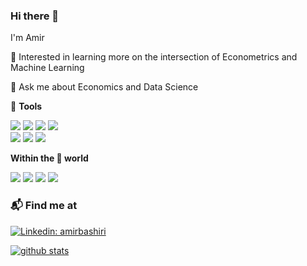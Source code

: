 ### Hi there 👋

I'm Amir

🌱 Interested in learning more on the intersection of Econometrics and Machine Learning

💬 Ask me about Economics and Data Science


🙇 **Tools**

![](https://img.shields.io/badge/Python-informational?style=plastic&logo=Python&logoColor=white&color=blue)
![](https://img.shields.io/badge/R-informational?style=plastic&logo=R&logoColor=white&color=darkblue)
![](https://img.shields.io/badge/SQL-informational?style=plastic&logo=postgresql&logoColor=white&color=teal)
![](https://img.shields.io/badge/Tableau-informational?style=plastic&logo=Tableau&logoColor=white&color=red)\
![](https://img.shields.io/badge/anaconda-informational?style=plastic&logo=anaconda&logoColor=white&color=44A833)
![](https://img.shields.io/badge/jupyter-informational?style=plastic&logo=jupyter&logoColor=white&color=F37626)
![](https://img.shields.io/badge/VSCode-informational?style=plastic&logo=visualstudiocode&logoColor=white&color=007ACC)



**Within the :snake: world**

![](https://img.shields.io/badge/Pandas-informational?style=flat&logo=pandas&logoColor=white&color=150458)
![](https://img.shields.io/badge/ScikitLearn-informational?style=flat&logo=scikit-learn&logoColor=white&color=red)
![](https://img.shields.io/badge/NumPy-informational?style=flat&logo=numpy&logoColor=white&color=013243)
![](https://img.shields.io/badge/SciPy-informational?style=flat&logo=scipy&logoColor=white&color=8CAAE6)


### 📬 Find me at
[![Linkedin: amirbashiri](https://img.shields.io/badge/Amir%20Bashiri-blue?style=flat-square&logo=Linkedin&logoColor=white&link=https://www.linkedin.com/in/vikeshkoul/)](https://www.linkedin.com/in/amirbashiri/)


[![github stats](https://github-readme-stats.vercel.app/api?username=alephba&hide=prs,issues,contribs&count_private=true&show_icons=true&hide_border=False&theme=vue)](https://github.com/alephba)



